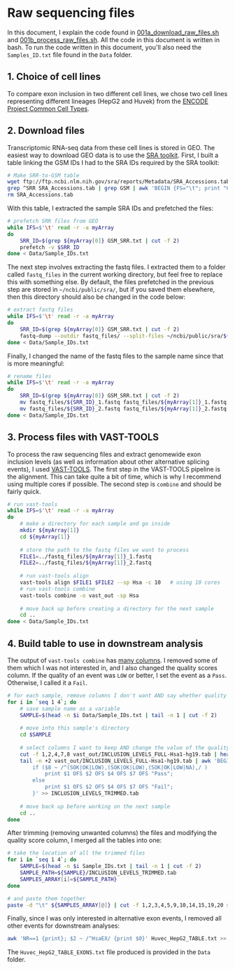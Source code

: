 # Raw sequencing files

In this document, I explain the code found in [001a\_download\_raw\_files.sh](001a_download_raw_files.sh) and [001b\_process\_raw\_files.sh](001b_process_raw_files.sh). All the code in this document is written in bash. To run the code written in this document, you'll also need the 
`Samples_ID.txt` file found in the `Data` folder.


## 1. Choice of cell lines

To compare exon inclusion in two different cell lines, we chose two cell lines representing different lineages (HepG2 and Huvek) from the [ENCODE Project Common Cell Types](https://www.genome.gov/26524238/encode-project-common-cell-types/).


## 2. Download files

Transcriptomic RNA-seq data from these cell lines is stored in GEO. The easiest way to download GEO data is to use the [SRA toolkit](https://www.ncbi.nlm.nih.gov/sra/docs/toolkitsoft/). First, I built a table linking the GSM IDs I had to the SRA IDs required by the SRA toolkit:

```bash
# Make SRR-to-GSM table
wget ftp://ftp.ncbi.nlm.nih.gov/sra/reports/Metadata/SRA_Accessions.tab
grep ^SRR SRA_Accessions.tab | grep GSM | awk 'BEGIN {FS="\t"; print "GSM" FS "SRR"}; {print $10 FS $1}' > GSM_SRR.txt
rm SRA_Accessions.tab
```
With this table, I extracted the sample SRA IDs and prefetched the files:

```bash
# prefetch SRR files from GEO
while IFS=$'\t' read -r -a myArray
do
	SRR_ID=$(grep ${myArray[0]} GSM_SRR.txt | cut -f 2)
	prefetch -v $SRR_ID
done < Data/Sample_IDs.txt
```
The next step involves extracting the fastq files. I extracted them to a folder called `fastq_files` in the current working directory, but feel free to replace this with something else. By default, the files prefetched in the previous step are stored in `~/ncbi/public/sra/`, but if you saved them elsewhere, then this directory should also be changed in the code below:

```bash
# extract fastq files
while IFS=$'\t' read -r -a myArray
do
	SRR_ID=$(grep ${myArray[0]} GSM_SRR.txt | cut -f 2)
	fastq-dump --outdir fastq_files/ --split-files ~/ncbi/public/sra/${SRR_ID}.sra
done < Data/Sample_IDs.txt
```
Finally, I changed the name of the fastq files to the sample name since that is more meaningful:

```bash
# rename files
while IFS=$'\t' read -r -a myArray
do
	SRR_ID=$(grep ${myArray[0]} GSM_SRR.txt | cut -f 2)
	mv fastq_files/${SRR_ID}_1.fastq fastq_files/${myArray[1]}_1.fastq
	mv fastq_files/${SRR_ID}_2.fastq fastq_files/${myArray[1]}_2.fastq
done < Data/Sample_IDs.txt
```


## 3. Process files with VAST-TOOLS

To process the raw sequencing files and extract genomewide exon inclusion levels (as well as information about other alternative splicing events), I used [VAST-TOOLS](https://github.com/vastgroup/vast-tools). The first step in the VAST-TOOLS pipeline is the alignment. This can take quite a bit of time, which is why I recommend using multiple cores if possible. The second step is `combine` and should be fairly quick.

```bash
# run vast-tools
while IFS=$'\t' read -r -a myArray
do
	# make a directory for each sample and go inside
	mkdir ${myArray[1]}
	cd ${myArray[1]}
	
	# store the path to the fastq files we want to process
	FILE1=../fastq_files/${myArray[1]}_1.fastq
	FILE2=../fastq_files/${myArray[1]}_2.fastq
	
	# run vast-tools align
	vast-tools align $FILE1 $FILE2 --sp Hsa -c 10   # using 10 cores
	# run vast-tools combine
	vast-tools combine -o vast_out -sp Hsa
	
	# move back up before creating a directory for the next sample
	cd ..
done < Data/Sample_IDs.txt
```


## 4. Build table to use in downstream analysis

The output of `vast-tools combine` has [many columns](https://github.com/vastgroup/vast-tools#combine-output-format). I removed some of them which I was not interested in, and I also changed the quality scores column. If the quality of an event was `LOW` or better, I set the event as a `Pass`. Otherwise, I called it a `Fail`.

```bash
# for each sample, remove columns I don't want AND say whether quality is overall good ('Pass') or bad ('Fail')
for i in `seq 1 4`; do
	# save sample name as a variable
	SAMPLE=$(head -n $i Data/Sample_IDs.txt | tail -n 1 | cut -f 2)
	
	# move into this sample's directory
	cd $SAMPLE
	
	# select columns I want to keep AND change the value of the quality score column to either 'Pass' or 'Fail'
	cut -f 1,2,4,7,8 vast_out/INCLUSION_LEVELS_FULL-Hsa1-hg19.tab | head -n 1 | awk '{print $0}' > INCLUSION_LEVELS_TRIMMED.tab
	tail -n +2 vast_out/INCLUSION_LEVELS_FULL-Hsa1-hg19.tab | awk 'BEGIN{OFS="\t"}{
		if ($8 ~ /^(SOK|OK|LOW),(SOK|OK|LOW),(SOK|OK|LOW|NA),/ )
			print $1 OFS $2 OFS $4 OFS $7 OFS "Pass";
		else
			print $1 OFS $2 OFS $4 OFS $7 OFS "Fail";
		}' >> INCLUSION_LEVELS_TRIMMED.tab
	
	# move back up before working on the next sample
	cd ..
done
```
After trimming (removing unwanted columns) the files and modifying the quality score column, I merged all the tables into one:

```bash
# take the location of all the trimmed files
for i in `seq 1 4`; do
	SAMPLE=$(head -n $i Sample_IDs.txt | tail -n 1 | cut -f 2)
	SAMPLE_PATH=${SAMPLE}/INCLUSION_LEVELS_TRIMMED.tab
	SAMPLES_ARRAY[i]=${SAMPLE_PATH}
done

# and paste them together
paste -d "\t" ${SAMPLES_ARRAY[@]} | cut -f 1,2,3,4,5,9,10,14,15,19,20 > Huvec_HepG2_TABLE.txt
```
Finally, since I was only interested in alternative exon events, I removed all other events for downstream analyses:

```bash
awk 'NR==1 {print}; $2 ~ /^HsaEX/ {print $0}' Huvec_HepG2_TABLE.txt >> Data/Huvec_HepG2_TABLE_EXONS.txt
```
The `Huvec_HepG2_TABLE_EXONS.txt` file produced is provided in the `Data` folder.